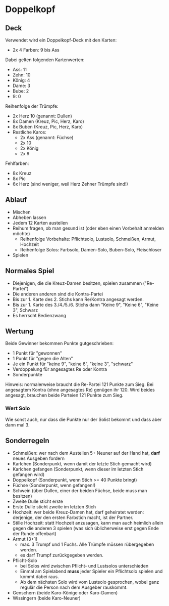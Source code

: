 # Doppelkopf

## Deck

Verwendet wird ein Doppelkopf-Deck mit den Karten:

* 2x 4 Farben: 9 bis Ass

Dabei gelten folgenden Kartenwerten:

* Ass: 11
* Zehn: 10
* König: 4
* Dame: 3
* Bube: 2
* 9: 0

Reihenfolge der Trümpfe:

* 2x Herz 10 (genannt: Dullen)
* 8x Damen (Kreuz, Pic, Herz, Karo)
* 8x Buben (Kreuz, Pic, Herz, Karo)
* Restliche Karos:
  * 2x Ass (genannt: Füchse)
  * 2x 10
  * 2x König
  * 2x 9

Fehlfarben:

* 8x Kreuz
* 8x Pic
* 6x Herz (sind weniger, weil Herz Zehner Trümpfe sind!)

## Ablauf

* Mischen
* Abheben lassen
* Jedem 12 Karten austeilen
* Reihum fragen, ob man gesund ist (oder eben einen Vorbehalt anmelden möchte)
  * Reihenfolge Vorbehalte: Pflichtsolo, Lustsolo, Schmeißen, Armut, Hochzeit
  * Reihenfolge Solos: Farbsolo, Damen-Solo, Buben-Solo, Fleischloser
* Spielen

## Normales Spiel

* Diejenigen, die die Kreuz-Damen besitzen, spielen zusammen ("Re-Partei")
* Die anderen anderen sind die Kontra-Partei
* Bis zur 1. Karte des 2. Stichs kann Re/Kontra angesagt werden.
* Bis zur 1. Karte des 3./4./5./6. Stichs dann "Keine 9", "Keine 6", "Keine 3", Schwarz
* Es herrscht Bedienzwang

## Wertung

Beide Gewinner bekommen Punkte gutgeschrieben:

* 1 Punkt für "gewonnen"
* 1 Punkt für "gegen die Alten"
* Je ein Punkt für "keine 9", "keine 6", "keine 3", "schwarz"
* Verdoppelung für angesagtes Re oder Kontra
* Sonderpunkte

Hinweis: normalerweise braucht die Re-Partei 121 Punkte zum Sieg. Bei angesagtem Kontra (ohne angesagtes Re) genügen ihr 120. Wird beides angesagt, brauchen beide Parteien 121 Punkte zum Sieg.

### Wert Solo

Wie sonst auch, nur dass die Punkte nur der Solist bekommt und dass aber dann mal 3.

## Sonderregeln

* Schmeißen: wer nach dem Austeilen 5+ Neuner auf der Hand hat, **darf** neues Ausgeben fordern
* Karlchen (Sonderpunkt, wenn damit der letzte Stich gemacht wird)
* Karlchen gefangen (Sonderpunkt, wenn dieser im letzten Stich gefangen wird)
* Doppelkopf (Sonderpunkt, wenn Stich >= 40 Punkte bringt)
* Füchse (Sonderpunkt, wenn gefangen!)
* Schwein (über Dullen, einer der beiden Füchse, beide muss man besitzen)
* Zweite Dulle sticht erste
* Erste Dulle sticht zweite im letzten Stich
* Hochzeit: wer beide Kreuz-Damen hat, darf geheiratet werden: derjenige, der den ersten Farbstich macht, ist der Partner.
* Stille Hochzeit: statt Hochzeit anzusagen, kann man auch heimlich allein gegen die anderen 3 spielen (was sich üblicherweise erst gegen Ende der Runde offenbart)
* Armut (3+1)
  * max. 3 Trumpf und 1 Fuchs. Alle Trümpfe müssen rübergegeben werden.
  * es darf Trumpf zurückgegeben werden.
* Pflicht-Solo
  * bei Solos wird zwischen Pflicht- und Lustsolos unterschieden
  * Einmal am Spielabend **muss** jeder Spieler ein Pflichtsolo spielen und kommt dabei raus.
  * Ab dem nächsten Solo wird vom Lustsolo gesprochen, wobei ganz regulär die Person nach dem Ausgeber rauskommt.
* Genschern (beide Karo-Könige oder Karo-Damen)
* Wissingern (beide Karo-Neuner)
